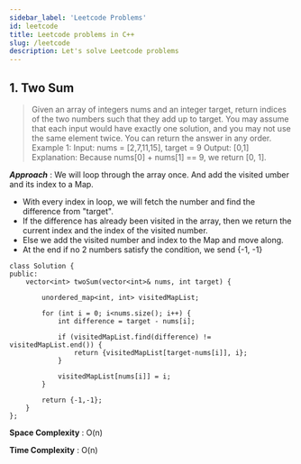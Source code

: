 ```yaml
---
sidebar_label: 'Leetcode Problems'
id: leetcode
title: Leetcode problems in C++
slug: /leetcode
description: Let's solve Leetcode problems
---
```


## 1. Two Sum
> Given an array of integers nums and an integer target, return indices of the two numbers such that they add up to target.
You may assume that each input would have exactly one solution, and you may not use the same element twice.
You can return the answer in any order.
Example 1:
Input: nums = [2,7,11,15], target = 9
Output: [0,1]
Explanation: Because nums[0] + nums[1] == 9, we return [0, 1].


***Approach*** : 
We will loop through the array once. And add the visited umber and its index to a Map.
* With every index in loop, we will fetch the number and find the difference from "target". 
* If the difference has already been visited in the array, then we return the current index and the index of the visited number.
* Else we add the visited number and index to the Map and move along.
* At the end if no 2 numbers satisfy the condition, we send {-1, -1}

```
class Solution {
public:
    vector<int> twoSum(vector<int>& nums, int target) {

        unordered_map<int, int> visitedMapList;

        for (int i = 0; i<nums.size(); i++) {
            int difference = target - nums[i];

            if (visitedMapList.find(difference) != visitedMapList.end()) {
                return {visitedMapList[target-nums[i]], i};
            }

            visitedMapList[nums[i]] = i;
        }

        return {-1,-1};
    }
};
```

**Space Complexity** : O(n)

**Time Complexity**  : O(n)
